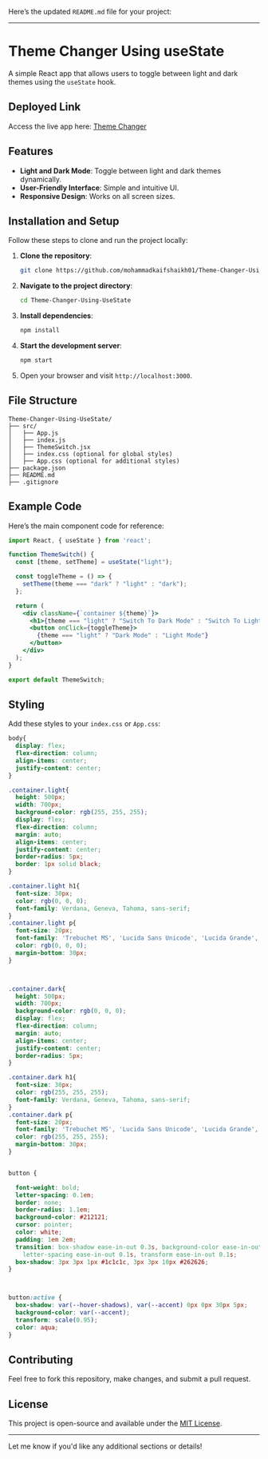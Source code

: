 Here’s the updated `README.md` file for your project:

---

# Theme Changer Using useState

A simple React app that allows users to toggle between light and dark themes using the `useState` hook.

## Deployed Link
Access the live app here: [Theme Changer](https://themetoggleusestate.netlify.app/)

## Features
- **Light and Dark Mode**: Toggle between light and dark themes dynamically.
- **User-Friendly Interface**: Simple and intuitive UI.
- **Responsive Design**: Works on all screen sizes.

## Installation and Setup
Follow these steps to clone and run the project locally:

1. **Clone the repository**:
   ```bash
   git clone https://github.com/mohammadkaifshaikh01/Theme-Changer-Using-UseState.git
   ```

2. **Navigate to the project directory**:
   ```bash
   cd Theme-Changer-Using-UseState
   ```

3. **Install dependencies**:
   ```bash
   npm install
   ```

4. **Start the development server**:
   ```bash
   npm start
   ```

5. Open your browser and visit `http://localhost:3000`.

## File Structure
```
Theme-Changer-Using-UseState/
├── src/
│   ├── App.js
│   ├── index.js
│   ├── ThemeSwitch.jsx
│   ├── index.css (optional for global styles)
│   ├── App.css (optional for additional styles)
├── package.json
├── README.md
├── .gitignore
```

## Example Code
Here’s the main component code for reference:

```jsx
import React, { useState } from 'react';

function ThemeSwitch() {
  const [theme, setTheme] = useState("light");

  const toggleTheme = () => {
    setTheme(theme === "dark" ? "light" : "dark");
  };

  return (
    <div className={`container ${theme}`}>
      <h1>{theme === "light" ? "Switch To Dark Mode" : "Switch To Light Mode"}</h1>
      <button onClick={toggleTheme}>
        {theme === "light" ? "Dark Mode" : "Light Mode"}
      </button>
    </div>
  );
}

export default ThemeSwitch;
```

## Styling
Add these styles to your `index.css` or `App.css`:

```css
body{
  display: flex;
  flex-direction: column;
  align-items: center;
  justify-content: center;
}

.container.light{
  height: 500px;
  width: 700px;
  background-color: rgb(255, 255, 255);
  display: flex;
  flex-direction: column;
  margin: auto;
  align-items: center;
  justify-content: center;
  border-radius: 5px;
  border: 1px solid black;
}

.container.light h1{
  font-size: 30px;
  color: rgb(0, 0, 0);
  font-family: Verdana, Geneva, Tahoma, sans-serif;
}
.container.light p{
  font-size: 20px;
  font-family: 'Trebuchet MS', 'Lucida Sans Unicode', 'Lucida Grande', 'Lucida Sans', Arial, sans-serif;
  color: rgb(0, 0, 0);
  margin-bottom: 30px;
}



.container.dark{
  height: 500px;
  width: 700px;
  background-color: rgb(0, 0, 0);
  display: flex;
  flex-direction: column;
  margin: auto;
  align-items: center;
  justify-content: center;
  border-radius: 5px;
}

.container.dark h1{
  font-size: 30px;
  color: rgb(255, 255, 255);
  font-family: Verdana, Geneva, Tahoma, sans-serif;
}
.container.dark p{
  font-size: 20px;
  font-family: 'Trebuchet MS', 'Lucida Sans Unicode', 'Lucida Grande', 'Lucida Sans', Arial, sans-serif;
  color: rgb(255, 255, 255);
  margin-bottom: 30px;
}


button {

  font-weight: bold;
  letter-spacing: 0.1em;
  border: none;
  border-radius: 1.1em;
  background-color: #212121;
  cursor: pointer;
  color: white;
  padding: 1em 2em;
  transition: box-shadow ease-in-out 0.3s, background-color ease-in-out 0.1s,
    letter-spacing ease-in-out 0.1s, transform ease-in-out 0.1s;
  box-shadow: 3px 3px 1px #1c1c1c, 3px 3px 10px #262626;
}



button:active {
  box-shadow: var(--hover-shadows), var(--accent) 0px 0px 30px 5px;
  background-color: var(--accent);
  transform: scale(0.95);
  color: aqua;
}

```

## Contributing
Feel free to fork this repository, make changes, and submit a pull request.

## License
This project is open-source and available under the [MIT License](https://opensource.org/licenses/MIT).

---

Let me know if you'd like any additional sections or details!